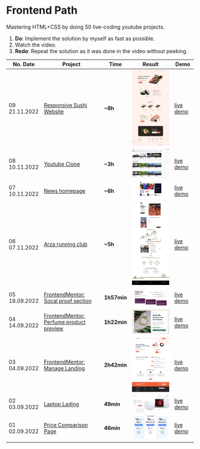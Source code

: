 # Frontend Path

Mastering HTML+CSS by doing 50 live-coding youtube projects. 

1. **Do**: Implement the solution by myself as fast as possible. 
2. Watch the video.
3. **Redo**: Repeat the solution as it was done in the video without peeking.

| No. Date            | Project                                                      | Time        | Result                                                       | Demo                                                         |
| ------------------- | ------------------------------------------------------------ | ----------- | ------------------------------------------------------------ | ------------------------------------------------------------ |
| 09<br />21.11.2022  | [Responsive Sushi Website](fr09_responsive-sushi-website)    | **~8h**     | <img src="fr09_responsive-sushi-website/result.png" style="width:300px" /> | [live demo](https://zoxal.github.io/frontend-path-50/fr09_responsive-sushi-website/do/) |
| 08<br />10.11.2022  | [Youtube Clone](fr08_youtube_clone)                          | **~3h**     | <img src="fr08_youtube_clone/do/result.png" style="width:300px" /> | [live demo](https://zoxal.github.io/frontend-path-50/fr08_youtube_clone/do/) |
| 07<br />10.11.2022  | [News homepage](fr07_new_homepage_main)                      | **~6h**     | <img src="fr07_news_homepage_main/do/result.png" style="width:300px" /> | [live demo](https://zoxal.github.io/frontend-path-50/fr07_news_homepage_main/do/) |
| 06<br />07.11.2022  | [Arza running club](fr06_arza)                               | **~5h**     | <img src="fr06_arza/result.png" style="width:300px" />       | [live demo](https://mich.life/frontend-path-50/fr06_arza/)   |
| 05<br />18.09.2022  | [FrontendMentor: Socal proof section](fr05_fm_social_proof_section) | **1h57min** | <img src="fr05_fm_social_proof_section/do/result.png" style="width:300px" /> | [live demo](https://zoxal.github.io/frontend-path-50/fr05_fm_social_proof_section/do) |
| 04<br />14.09.2022  | [FrontendMentor: Perfume product preview](fr04_fm_product_preview) | **1h22min** | <img src="fr04_fm_product_preview/do/result.png" style="width:300px" /> | [live demo](https://zoxal.github.io/frontend-path-50/fr04_fm_product_preview/do) |
| 03 <br />04.09.2022 | [FrontendMentor: Manage Landing](fr03_fm_manage_landing_orange) | **2h42min** | <img src="fr03_fm_manage_landing_orange/do/result.png" style="width:300px" /> | [live demo](https://zoxal.github.io/frontend-path-50/fr03_fm_manage_landing_orange/do) |
| 02 <br />03.09.2022 | [Laptop Lading](fr02_laptop_landing)                         | **49min**   | <img src="fr02_laptop_landing/do/result.png" style="width:300px" /> | [live demo](https://zoxal.github.io/frontend-path-50/fr02_laptop_landing/do) |
| 01 <br />02.09.2022 | [Price Comparison Page](fr01_HTML-CSS-Price-Comparison-Table) | **46min**   | <img src="fr01_HTML-CSS-Price-Comparison-Table/do/result.png" style="width:300px" /> | [live demo](https://zoxal.github.io/frontend-path-50/fr01_HTML-CSS-Price-Comparison-Table/do) |

